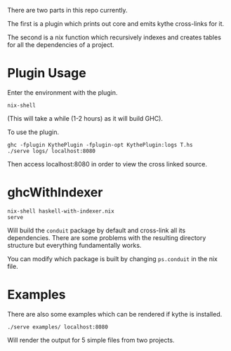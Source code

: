 There are two parts in this repo currently.

The first is a plugin which prints out core and emits kythe cross-links for it.

The second is a nix function which recursively indexes and creates tables
for all the dependencies of a project.

# Plugin Usage

Enter the environment with the plugin.

```
nix-shell
```

(This will take a while (1-2 hours) as it will build GHC).

To use the plugin.

```
ghc -fplugin KythePlugin -fplugin-opt KythePlugin:logs T.hs
./serve logs/ localhost:8080
```

Then access localhost:8080 in order to view the cross linked source.

# ghcWithIndexer

```
nix-shell haskell-with-indexer.nix
serve
```

Will build the `conduit` package by default and cross-link all its dependencies.
There are some problems with the resulting directory structure but everything
fundamentally works.

You can modify which package is built by changing `ps.conduit` in the nix file.


# Examples

There are also some examples which can be rendered if kythe is installed.

```
./serve examples/ localhost:8080
```

Will render the output for 5 simple files from two projects.
